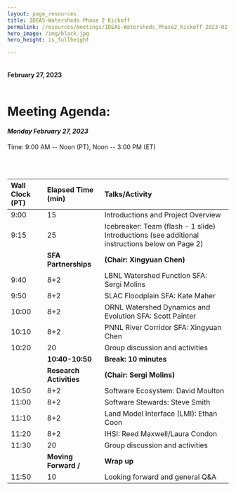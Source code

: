 ```yaml
---
layout: page_resources
title: IDEAS-Watersheds Phase 2 Kickoff
permalink: /resources/meetings/IDEAS-Watersheds_Phase2_Kickoff_2023-02-27
hero_image: /img/black.jpg
hero_height: is_fullheight

---
```


<style>
    .cont {
      display: flex;
      flex-wrap: wrap;
    }

.col1 {
      flex: 2; 
      min-width: 200px;
    }

.col2 {
      flex: 3;
      min-width: 200px;
    }

</style>

<body>
    <div class="cont">
        <div class="col1">
            <h4>
            February 27, 2023<br> 
            </h4>
        </div>
    <div class="col2">
    </div>
</div>
</body>

# Meeting Agenda:
#### *Monday February 27, 2023*
Time: 9:00 AM -- Noon (PT), Noon -- 3:00 PM (ET)

<br><br>

|Wall Clock (PT) |  Elapsed Time (min)    | Talks/Activity
|:---------------|:-----------------------|:-----------------------------------------------------|
|9:00| 15| Introductions and Project Overview|
|9:15|25|Icebreaker: Team (flash - 1 slide)  Introductions (see additional instructions below on Page 2)|
||**SFA Partnerships**| **(Chair: Xingyuan Chen)**|
|9:40|8+2|LBNL Watershed Function SFA: Sergi Molins|
|9:50|8+2|SLAC Floodplain SFA: Kate Maher|
|10:00|8+2|ORNL Watershed Dynamics and Evolution SFA: Scott Painter|
|10:10|8+2| PNNL River Corridor SFA: Xingyuan Chen|
|10:20|20|Group discussion and activities|
||**10:40-10:50**| **Break: 10 minutes**|
||**Research Activities**| **(Chair: Sergi Molins)**|
|10:50|8+2|Software Ecosystem: David Moulton|
|11:00|8+2|Software Stewards: Steve Smith|
|11:10|8+2|Land Model Interface (LMI): Ethan Coon|
|11:20|8+2|IHSI: Reed Maxwell/Laura Condon|
|11:30|20|Group discussion and activities|
||**Moving Forward /** | **Wrap up**|
|11:50|10|Looking forward and general Q&A|

<br>



